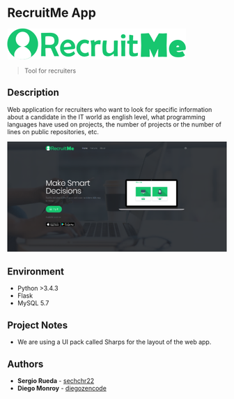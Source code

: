 # RecruitMe App
![Logo](web/images/final_logo_small.png)
> Tool for recruiters

## Description
Web application for recruiters who want to look for specific information about a candidate in the IT world as english level, what programming languages have used on projects, the number of projects or the number of lines on public repositories, etc.

![landing_page](web/images/landpage.png)

## Environment
* Python >3.4.3
* Flask
* MySQL 5.7

## Project Notes
* We are using a UI pack called Sharps for the layout of the web app.


## Authors
* **Sergio Rueda** - [sechchr22](https://github.com/sechchr22)
* **Diego Monroy** - [diegozencode](https://github.com/diegozencode)
